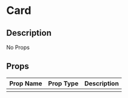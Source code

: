 # Card

## Description

No Props

## Props

| Prop Name | Prop Type | Description |
| :-------- | :-------: | :---------- |
|       |  |  |
